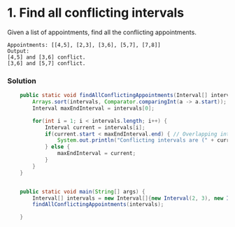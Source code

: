 # 1. Find all conflicting intervals

Given a list of appointments, find all the conflicting appointments.

    Appointments: [[4,5], [2,3], [3,6], [5,7], [7,8]]
    Output: 
    [4,5] and [3,6] conflict. 
    [3,6] and [5,7] conflict.
 
### Solution 
```java
    public static void findAllConflictingAppointments(Interval[] intervals) {
        Arrays.sort(intervals, Comparator.comparingInt(a -> a.start));
        Interval maxEndInterval = intervals[0];

        for(int i = 1; i < intervals.length; i++) {
            Interval current = intervals[i];
            if(current.start < maxEndInterval.end) { // Overlapping intervals.
                System.out.println("Conflicting intervals are (" + current.start + ", " + current.end + ") and (" + maxEndInterval.start + ", " + maxEndInterval.end + ")");
            } else {
                maxEndInterval = current;
            }
        }
    }


    public static void main(String[] args) {
        Interval[] intervals = new Interval[]{new Interval(2, 3), new Interval(3, 6), new Interval(4, 5), new Interval(5, 7), new Interval(7, 8)};
        findAllConflictingAppointments(intervals);

    }
```